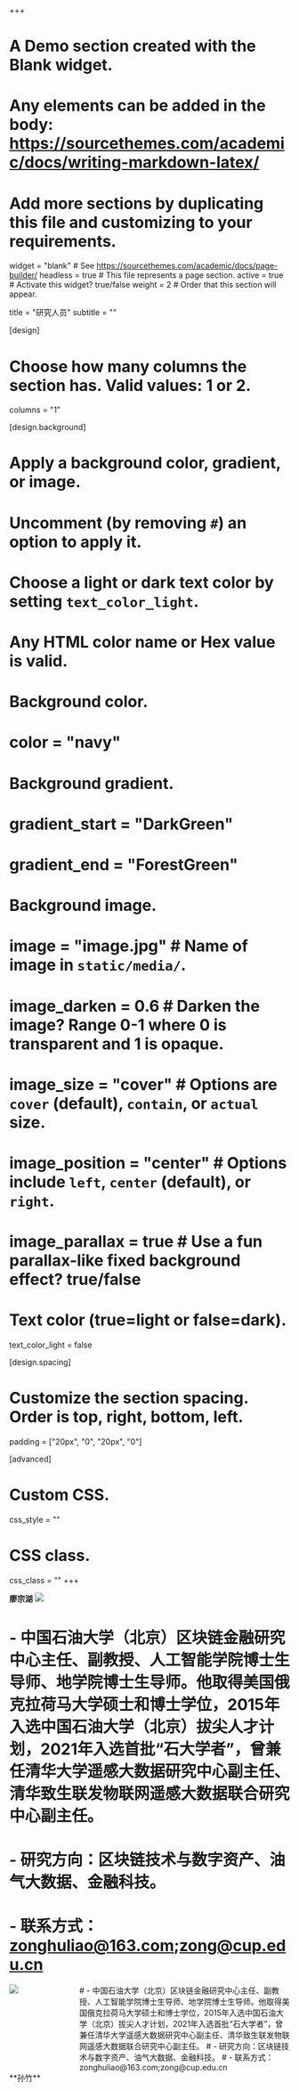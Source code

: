 +++
# A Demo section created with the Blank widget.
# Any elements can be added in the body: https://sourcethemes.com/academic/docs/writing-markdown-latex/
# Add more sections by duplicating this file and customizing to your requirements.

widget = "blank"  # See https://sourcethemes.com/academic/docs/page-builder/
headless = true  # This file represents a page section.
active = true  # Activate this widget? true/false
weight = 2  # Order that this section will appear.

title = "研究人员"
subtitle = ""

[design]
  # Choose how many columns the section has. Valid values: 1 or 2.
  columns = "1"

[design.background]
  # Apply a background color, gradient, or image.
  #   Uncomment (by removing `#`) an option to apply it.
  #   Choose a light or dark text color by setting `text_color_light`.
  #   Any HTML color name or Hex value is valid.

  # Background color.
  # color = "navy"
  
  # Background gradient.
#  gradient_start = "DarkGreen"
#  gradient_end = "ForestGreen"
  
  # Background image.
  # image = "image.jpg"  # Name of image in `static/media/`.
  # image_darken = 0.6  # Darken the image? Range 0-1 where 0 is transparent and 1 is opaque.
  # image_size = "cover"  #  Options are `cover` (default), `contain`, or `actual` size.
  # image_position = "center"  # Options include `left`, `center` (default), or `right`.
  # image_parallax = true  # Use a fun parallax-like fixed background effect? true/false
  
  # Text color (true=light or false=dark).
  text_color_light = false

[design.spacing]
  # Customize the section spacing. Order is top, right, bottom, left.
  padding = ["20px", "0", "20px", "0"]

[advanced]
 # Custom CSS. 
 css_style = ""
 
 # CSS class.
 css_class = ""
+++

 **廖宗湖** 
![](/img/l1.png)
# - 中国石油大学（北京）区块链金融研究中心主任、副教授、人工智能学院博士生导师、地学院博士生导师。他取得美国俄克拉荷马大学硕士和博士学位，2015年入选中国石油大学（北京）拔尖人才计划，2021年入选首批“石大学者”，曾兼任清华大学遥感大数据研究中心副主任、清华致生联发物联网遥感大数据联合研究中心副主任。
# - 研究方向：区块链技术与数字资产、油气大数据、金融科技。
# - 联系方式：zonghuliao@163.com;zong@cup.edu.cn
<div id="main" style="width:100%;">

<div id="left" style="width:25%;float:left;">
<img src="https://faulting.org/img/members/liaozonghu.png" />
</div>
<div id="right" style="width:75%;float:left;">
# - 中国石油大学（北京）区块链金融研究中心主任、副教授、人工智能学院博士生导师、地学院博士生导师。他取得美国俄克拉荷马大学硕士和博士学位，2015年入选中国石油大学（北京）拔尖人才计划，2021年入选首批“石大学者”，曾兼任清华大学遥感大数据研究中心副主任、清华致生联发物联网遥感大数据联合研究中心副主任。
# - 研究方向：区块链技术与数字资产、油气大数据、金融科技。
# - 联系方式：zonghuliao@163.com;zong@cup.edu.cn
</div>
</div>
 **孙竹** 






